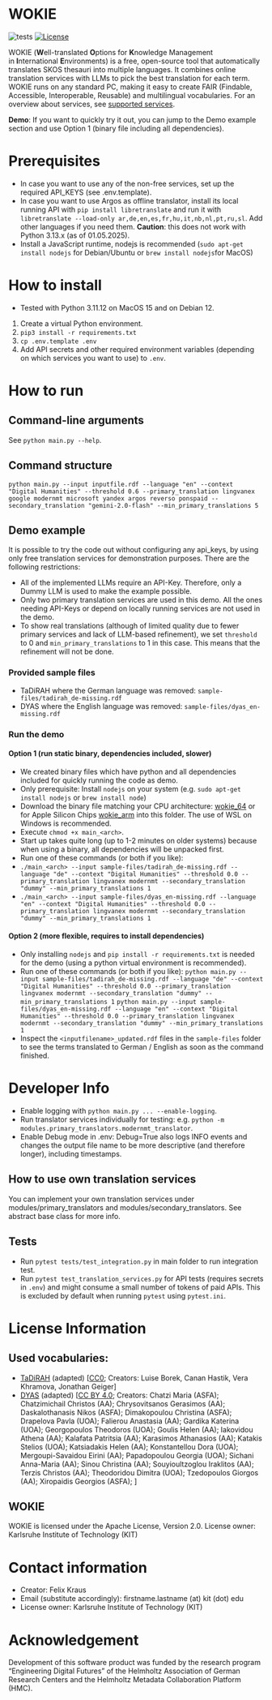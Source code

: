 # WOKIE
![tests](https://github.com/FelixFrizzy/WOKIE/actions/workflows/tests.yml/badge.svg)
[![License](https://img.shields.io/badge/License-Apache_2.0-blue.svg)](https://opensource.org/licenses/Apache-2.0)

WOKIE (**W**ell-translated **O**ptions for **K**nowledge Management in **I**nternational **E**nvironments) is a free, open-source tool that automatically translates SKOS thesauri into multiple languages. It combines online translation services with LLMs to pick the best translation for each term. WOKIE runs on any standard PC, making it easy to create FAIR (Findable, Accessible, Interoperable, Reusable) and multilingual vocabularies.
For an overview about services, see [supported services](supported-services.md). 

**Demo**: If you want to quickly try it out, you can jump to the Demo example section and use Option 1 (binary file including all dependencies). 

# Prerequisites
- In case you want to use any of the non-free services, set up the required API_KEYS (see .env.template).
- In case you want to use Argos as offline translator, install its local running API with `pip install libretranslate` and run it with `libretranslate --load-only ar,de,en,es,fr,hu,it,nb,nl,pt,ru,sl`. Add other languages if you need them. **Caution**: this does not work with Python 3.13.x (as of 01.05.2025).
- Install a JavaScript runtime, nodejs is recommended (`sudo apt-get install nodejs` for Debian/Ubuntu or `brew install nodejs`for MacOS)


# How to install
- Tested with Python 3.11.12 on MacOS 15 and on Debian 12.

1. Create a virtual Python environment.
2. `pip3 install -r requirements.txt`
3. `cp .env.template .env`
4. Add API secrets and other required environment variables (depending on which services you want to use) to `.env`.

# How to run
## Command-line arguments
See `python main.py --help`.

## Command structure
`python main.py --input inputfile.rdf --language "en" --context "Digital Humanities" --threshold 0.6 --primary_translation lingvanex google modernmt microsoft yandex argos reverso ponspaid --secondary_translation "gemini-2.0-flash" --min_primary_translations 5`

## Demo example
It is possible to try the code out without configuring any api_keys, by using only free translation services for demonstration purposes. There are the following restrictions:
- All of the implemented LLMs require an API-Key. Therefore, only a Dummy LLM is used to make the example possible.
- Only two primary translation services are used in this demo. All the ones needing API-Keys or depend on locally running services are not used in the demo.
- To show real translations (although of limited quality due to fewer primary services and lack of LLM-based refinement), we set `threshold` to 0 and `min_primary_translations` to 1 in this case. This means that the refinement will not be done. 
### Provided sample files
- TaDiRAH where the German language was removed: `sample-files/tadirah_de-missing.rdf`
- DYAS where the English language was removed: `sample-files/dyas_en-missing.rdf`
### Run the demo
#### Option 1 (run static binary, dependencies included, slower)
- We created binary files which have python and all dependencies included for quickly running the code as demo.
- Only prerequisite: Install `nodejs` on your system (e.g. `sudo apt-get install nodejs` or `brew install node`)
- Download the binary file matching your CPU architecture: [wokie_64](https://sourceforge.net/projects/wokie/files/wokie_x64/download) or for Apple Silicon Chips [wokie_arm](https://sourceforge.net/projects/wokie/files/wokie_arm/download) into this folder. The use of WSL on Windows is recommended.
- Execute `chmod +x main_<arch>`.
- Start up takes quite long (up to 1-2 minutes on older systems) because when using a binary, all dependencies will be unpacked first.
- Run one of these commands (or both if you like):
- `./main_<arch> --input sample-files/tadirah_de-missing.rdf --language "de" --context "Digital Humanities" --threshold 0.0 --primary_translation lingvanex modernmt --secondary_translation "dummy" --min_primary_translations 1`
- `./main_<arch> --input sample-files/dyas_en-missing.rdf --language "en" --context "Digital Humanities" --threshold 0.0 --primary_translation lingvanex modernmt --secondary_translation "dummy" --min_primary_translations 1`
#### Option 2 (more flexible, requires to install dependencies)
- Only installing `nodejs` and `pip install -r requirements.txt` is needed for the demo (using a python virtual environment is recommended).
- Run one of these commands (or both if you like):
`python main.py --input sample-files/tadirah_de-missing.rdf --language "de" --context "Digital Humanities" --threshold 0.0 --primary_translation lingvanex modernmt --secondary_translation "dummy" --min_primary_translations 1`
`python main.py --input sample-files/dyas_en-missing.rdf --language "en" --context "Digital Humanities" --threshold 0.0 --primary_translation lingvanex modernmt --secondary_translation "dummy" --min_primary_translations 1`
- Inspect the `<inputfilename>_updated.rdf` files in the `sample-files` folder to see the terms translated to German / English as soon as the command finished.

# Developer Info
- Enable logging with `python main.py ... --enable-logging`.
- Run translator services individually for testing: e.g. `python -m modules.primary_translators.modernmt_translator`.
- Enable Debug mode in .env: Debug=True also logs INFO events and changes the output file name to be more descriptive (and therefore longer), including timestamps. 

## How to use own translation services
You can implement your own translation services under modules/primary_translators and modules/secondary_translators. See abstract base class for more info.

## Tests
- Run `pytest tests/test_integration.py` in main folder to run integration test.
- Run `pytest test_translation_services.py`  for API tests (requires secrets in `.env`) and might consume a small number of tokens of paid APIs. This is excluded by default when running `pytest` using `pytest.ini`.

# License Information
## Used vocabularies: 
- [TaDiRAH](https://vocabs.acdh.oeaw.ac.at/tadirah/en/) (adapted) [[CC0](https://creativecommons.org/publicdomain/zero/1.0/); Creators: Luise Borek, Canan Hastik, Vera Khramova, Jonathan Geiger]
- [DYAS](https://isl.ics.forth.gr/bbt-federated-thesaurus/HUMANITIES-THESAURUS/en/) (adapted) [[CC BY 4.0](https://creativecommons.org/licenses/by/4.0/deed.en); Creators: Chatzi Maria (ASFA); Chatzimichail Christos (AA); Chrysovitsanos Gerasimos (AA); Daskalothanasis Nikos (ASFA); Dimakopoulou Christina (ASFA); Drapelova Pavla (UOA); Falierou Anastasia (AA); Gardika Katerina (UOA); Georgopoulos Theodoros (UOA); Goulis Helen (AA); Iakovidou Athena (AA); Kalafata Patritsia (AA); Karasimos Athanasios (AA); Katakis Stelios (UOA); Katsiadakis Helen (AA); Konstantellou Dora (UOA); Mergoupi-Savaidou Eirini (AA); Papadopoulou Georgia (UOA); Sichani Anna-Maria (AA); Sinou Christina (AA); Souyioultzoglou Iraklitos (AA); Terzis Christos (AA); Theodoridou Dimitra (UOA); Tzedopoulos Giorgos (AA); Xiropaidis Georgios (ASFA); ]  

## WOKIE
WOKIE is licensed under the Apache License, Version 2.0. 
License owner: Karlsruhe Institute of Technology (KIT)

# Contact information
- Creator: Felix Kraus
- Email (substitute accordingly): firstname.lastname (at) kit (dot) edu
- License owner: Karlsruhe Institute of Technology (KIT)

# Acknowledgement
Development of this software product was funded by the research program “Engineering Digital Futures” of the Helmholtz Association of German Research Centers and the Helmholtz Metadata Collaboration Platform (HMC).